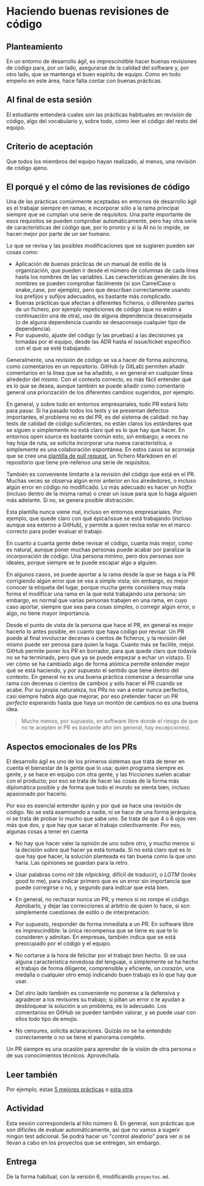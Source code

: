 # Haciendo buenas revisiones de código


## Planteamiento

En un entorno de desarrollo ágil, es imprescindible hacer buenas revisiones de
código para, por un lado, asegurarse de la calidad del software y, por otro
lado, que se mantenga el buen espíritu de equipo. Como en todo empeño en este
área, hace falta contar con buenas prácticas.

## Al final de esta sesión

El estudiante entenderá cuales son las prácticas habituales en revisión de
código, algo del vocabulario y, sobre todo, cómo leer el código del resto del
equipo.


## Criterio de aceptación

Que todos los miembros del equipo hayan realizado, al menos, una revisión de
código ajeno.

## El porqué y el cómo de las revisiones de código

Una de las prácticas comúnmente aceptadas en entornos de desarrollo ágil es el
trabajar siempre en ramas, e incorporar sólo a la rama principal siempre que se
cumplan una serie de requisitos. Una parte importante de esos requisitos se
pueden comprobar automáticamente, pero hay otra serie de características del
código que, por lo pronto y si la AI no lo impide, se hacen mejor por parte de
un ser humano.

Lo que se revisa y las posibles modificaciones que se sugieren pueden ser cosas
como:
* Aplicación de buenas prácticas de un manual de estilo de la organización, que
  pueden ir desde el número de columnas de cada línea hasta los nombres de las
  variables. Las características generales de los nombres se pueden comprobar
  fácilmente (si son CamelCase o snake_case, por ejemplo), pero que describan
  correctamente usando los prefijos y sufijos adecuados, es bastante más
  complicado.
* Buenas prácticas que afectan a diferentes ficheros, o diferentes partes de un
  fichero, por ejemplo repeticiones de código (que no estén a continuación una
  de otra), uso de alguna dependencia desaconsejada (o de alguna dependencia
  cuando se desaconseja cualquier tipo de dependencia).
* Por supuesto, ajuste del código (y las pruebas) a las decisiones ya tomadas
  por el equipo, desde las ADR hasta el issue/ticket específico con el que se
  esté trabajando.

Generalmente, una revisión de código se va a hacer de forma asíncrona, como
  comentarios en un repositorio. GitHub (y GitLab) permiten añadir comentarios
  en la línea que se ha añadido, o en general en cualquier línea alrededor del
  mismo. Con el contexto correcto, es más fácil entender qué es lo que se desea,
  aunque también se puede añadir como comentario general una priorización de los
  diferentes cambios sugeridos, por ejemplo.

En general, y sobre todo en entornos empresariales, todo PR estará listo para
pasar. Si ha pasado todos los tests y se presentan defectos importantes, el
problema no es del PR, es del sistema de calidad: no hay tests de calidad de
código suficientes, no están claros los estándares que se siguen o simplemente
no está claro qué es lo que hay que hacer. En entornos open source es bastante
común esto, sin embargo; a veces no hay hoja de ruta, se solicita incorporar una
nueva característica, o simplemente es una colaboración espontánea. En estos
casos se aconseja que se cree una [plantilla de pull
request](https://docs.github.com/es/communities/using-templates-to-encourage-useful-issues-and-pull-requests/creating-a-pull-request-template-for-your-repository),
un fichero Markdown en el repositorio que tiene pre-rellenos una serie de
requisitos.

También es conveniente limitarte a la revisión del código que está en el
PR. Muchas veces se observa algún error anterior en los alrededores, o incluso
algún error en código no modificado. Lo más adecuado es hacer un *hotfix*
(incluso dentro de la misma rama) o crear un issue para que lo haga alguien más
adelante. Si no, se genera posible distracción.

Esta plantilla nunca viene mal, incluso en entornos empresariales. Por ejemplo,
que quede claro con qué épica/issue se está trabajando (incluso aunque sea
externo a GitHub), y permite a quien revisa estar en el marco correcto para
poder evaluar el trabajo.

En cuanto a cuanta gente debe revisar el código, cuanta más mejor, como es
natural, aunque poner muchas personas puede acabar por paralizar la
incorporación de código. Una persona mínimo, pero dos personas son ideales,
porque siempre se le puede escapar algo a alguien.

En algunos casos, se puede aportar a la rama desde la que se haga a la PR
corrigiendo algún error que se vea a simple vista; sin embargo, es mejor conocer
la etiqueta del lugar, porque mucha gente considera muy mala forma el modificar
una rama en la que está trabajando una persona; sin embargo, es normal que
varias personas trabajen en una rama, en cuyo caso aportar, siempre que sea para
cosas simples, o corregir algún error, o algo, no tiene mayor importancia.

Desde el punto de vista de la persona que hace el PR, en general es mejor
hacerlo lo antes posible, en cuanto que haya código por revisar. Un PR puede al
final involucrar decenas o cientos de ficheros, y la revisión del mismo puede
ser penosa para quien la haga. Cuanto más se facilite, mejor. GitHub permite
poner los PR en borrador, para que quede claro que todavía no se ha terminado,
pero que ya se puede empezar a echar un vistazo. El ver cómo se ha cambiado algo
de forma atómica permite entender mejor qué se está haciendo, y por supuesto el
sentido que tiene dentro del contexto. En general no es una buena práctica
comenzar a desarrollar una rama con decenas o cientos de cambios y sólo hacer el
PR cuando se acabe. Por su propia naturaleza, los PRs no van a estar nunca
perfectos, casi siempre habrá algo que mejorar, por eso pretender hacer un PR
*perfecto* esperando hasta que haya un montón de cambios no es una buena idea.

> Mucho menos, por supuesto, en software libre donde el riesgo de que no te
> acepten el PR es bastante alto (en general, hay excepciones).

## Aspectos emocionales de los PRs

El desarrollo ágil es uno de los primeros sistemas que trata de tener en cuenta
el bienestar de la gente que lo usa; quien programa siempre es gente, y se hace
en equipo con otra gente, y las fricciones suelen acabar con el producto; por
eso se trata de hacer las cosas de la forma más diplomática posible y de forma
que todo el mundo se sienta bien, incluso apasionado por hacerlo.

Por eso es esencial entender quién y por qué se hace una revisión de código. No
se está examinando a nadie, ni se hace de una forma jerárquica, ni se trata de
probar lo mucho que sabe uno. Se trata de que 4 o 6 ojos ven más que dos, y que
hay que sacar el trabajo colectivamente. Por eso, algunas cosas a tener en
cuenta

* No hay que hacer valer la opinión de uno sobre otro, y mucho menos si la
  decisión sobre qué hacer ya está tomada. Si no está claro qué es lo que hay
  que hacer, la solución planteada es tan buena como la que uno haría. Las
  opiniones se guardan para la retro.

* Usar palabras como *nit* (de *nitpicking*, difícil de traducir), o *LGTM*
  (looks good to me), para indicar primero que es un error sin importancia que
  puede corregirse o no, y segundo para indicar que está bien.

* En general, no rechazar nunca un PR, y menos si no rompe el código. Aprobarlo,
  y dejar las correcciones al arbitrio de quien lo hace, si son simplemente
  cuestiones de estilo o de interpretación.

* Por supuesto, responder de forma inmediata a un PR. En software libre es
  imprescindible: la única recompensa que se tiene es que te lo consideren y
  admitan. En empresas, también indica que se está preocupado por el código y
  el equipo.

* No cortarse a la hora de felicitar por el trabajo bien hecho. Si se usa alguna
  característica novedosa del lenguaje, o simplemente se ha hecho el trabajo de
  forma diligente, comprensible y eficiente, un corazón, una medalla o cualquier
  otro emoji indicando buen trabajo es lo que hay que usar.

* Del otro lado también es conveniente no ponerse a la defensiva y agradecer a
  los revisores su trabajo; si pillan un error o te ayudan a desbloquear la
  solución a un problema, es lo adecuado. Los comentarios en GitHub se pueden
  también valorar, y se puede usar con ellos todo tipo de emojis.

* No censures, solicita aclaraciones. Quizás no se ha entendido correctamente o
  no se tiene el panorama completo.

Un PR siempre es una ocasión para aprender de la visión de otra persona o de sus
conocimientos técnicos. Aprovéchala.


## Leer también


Por ejemplo, estas [5 mejores
prácticas](https://tsh.io/blog/code-review-best-practices/) o [esta
otra](https://hamidmosalla.com/2020/11/11/code-review-best-practices-a-short-guide/).


## Actividad

Esta sesión correspondería al hito número 6. En general, son prácticas que son
difíciles de evaluar automáticamente, así que no vamos a sugerir ningún test
adicional. Se podrá hacer un "control aleatorio" para ver si se llevan a cabo en
los proyectos que se entregan, sin embargo.


## Entrega

De la forma habitual, con la versión 6, modificando `proyectos.md`.

